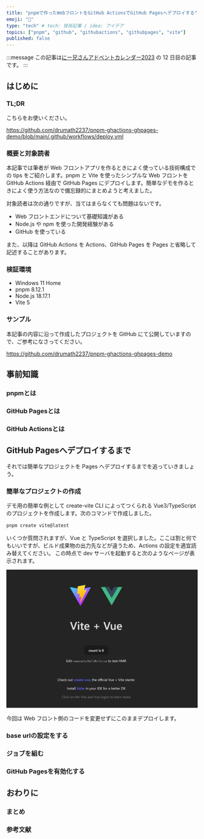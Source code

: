 ```yaml
---
title: "pnpmで作ったWebフロントをGitHub ActionsでGitHub Pagesへデプロイする"
emoji: "🚀"
type: "tech" # tech: 技術記事 / idea: アイデア
topics: ["pnpm", "github", "githubactions", "githubpages", "vite"]
published: false
---
```


:::message
この記事は[にー兄さんアドベントカレンダー2023](https://qiita.com/advent-calendar/2023/ninisan_solo) の 12 日目の記事です。
:::

## はじめに

### TL;DR

こちらをお使いください。

https://github.com/drumath2237/pnpm-ghactions-ghpages-demo/blob/main/.github/workflows/deploy.yml

### 概要と対象読者

本記事では筆者が Web フロントアプリを作るときによく使っている技術構成での tips をご紹介します。pnpm と Vite を使ったシンプルな Web フロントを GitHub Actions 経由で GitHub Pages にデプロイします。簡単なデモを作るときによく使う方法なので備忘録的にまとめようと考えました。

対象読者は次の通りですが、当てはまらなくても問題はないです。

- Web フロントエンドについて基礎知識がある
- Node.js や npm を使った開発経験がある
- GitHub を使っている

また、以降は GitHub Actions を Actions、GitHub Pages を Pages と省略して記述することがあります。

### 検証環境

- Windows 11 Home
- pnpm 8.12.1
- Node.js 18.17.1
- Vite 5

### サンプル

本記事の内容に沿って作成したプロジェクトを GitHub にて公開していますので、ご参考になさってください。

https://github.com/drumath2237/pnpm-ghactions-ghpages-demo

## 事前知識

### pnpmとは

### GitHub Pagesとは

### GitHub Actionsとは

## GitHub Pagesへデプロイするまで

それでは簡単なプロジェクトを Pages へデプロイするまでを追っていきましょう。

### 簡単なプロジェクトの作成

デモ用の簡単な例として create-vite CLI によってつくられる Vue3/TypeScript のプロジェクトを作成します。次のコマンドで作成しました。

```bash
pnpm create vite@latest
```

いくつか質問されますが、Vue と TypeScript を選択しました。ここは割と何でもいいですが、ビルド成果物の出力先などが違うため、Actions の設定を適宜読み替えてください。
この時点で dev サーバを起動すると次のようなページが表示されます。

![Alt text](/images/pnpm-actions-pages/pnpmdev.png)

今回は Web フロント側のコードを変更せずにこのままデプロイします。

### base urlの設定をする

### ジョブを組む

### GitHub Pagesを有効化する

## おわりに

### まとめ

### 参考文献


